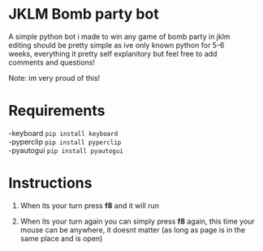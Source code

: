 # JKLM Bomb party bot
 A simple python bot i made to win any game of bomb party in jklm<br />
 editing should be pretty simple as ive only known python for 5-6<br />
 weeks, everything it pretty self explanitory but feel free to add<br />
 comments and questions!
 
 Note: im very proud of this!


# Requirements
 -keyboard   ```pip install keyboard``` <br />
 -pyperclip  ```pip install pyperclip```<br />
 -pyautogui ```pip install pyautogui```<br />
 
# Instructions
 1. When its your turn press **f8** and it will run
 
 2. When its your turn again you can simply press **f8** again, this time your mouse can be anywhere, it doesnt matter (as long as page is in the same place and is open)
